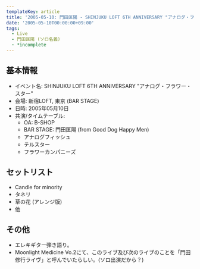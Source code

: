 ```yaml
---
templateKey: article
title: '2005-05-10: 門田匡陽 - SHINJUKU LOFT 6TH ANNIVERSARY "アナログ・フラワー・スター" at 新宿LOFT'
date: '2005-05-10T00:00:00+09:00'
tags:
  - Live
  - 門田匡陽 (ソロ名義)
  - *incomplete
---
```

## 基本情報

* イベント名: SHINJUKU LOFT 6TH ANNIVERSARY "アナログ・フラワー・スター"
* 会場: 新宿LOFT, 東京 (BAR STAGE)
* 日時: 2005年05月10日
* 共演/タイムテーブル:
  * OA: B-SHOP
  * BAR STAGE: 門田匡陽 (from Good Dog Happy Men)
  * アナログフィッシュ
  * テルスター
  * フラワーカンパニーズ

## セットリスト

* Candle for minority
* タネリ
* 草の花 (アレンジ版)
* 他

## その他

* エレキギター弾き語り。
* Moonlight Medicine Vo.2にて、このライブ及び次のライブのことを「門田修行ライヴ」と呼んでいたらしい。(ソロ出演だから？)

